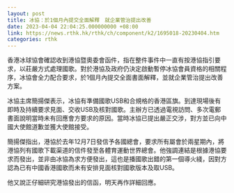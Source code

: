 ```yaml
---
layout: post
title: 冰協：於1個月內提交全面解釋　就企業管治提出改善
date: 2023-04-04 22:04:25.000000000 +08:00
link: https://news.rthk.hk/rthk/ch/component/k2/1695018-20230404.htm
categories: rthk
---
```


香港冰球協會確認收到港協暨奧委會函件，指在整件事件中一直有按港協指引要求，以莊嚴方式處理國歌。對於港協及政府仍決定啟動暫停冰協會員資格的相關程序，冰協會全力配合要求，於1個月內提交全面書面解釋，並就企業管治提出改善方案。

冰協主席簡揚傑表示，冰協有準備國歌USB和合規格的香港區旗。到達現場後有即時及持續要求見面、交收USB及核對國歌。主辦方已透過電視訪問、多次電郵書面說明當時未有回應會方要求的原因。當時冰協已提出嚴正交涉，對方並已向中國大使館道歉並獲大使館接受。

簡揚傑指出，港協於去年12月7日發信予各國總會，要求所有屬會於兩星期內，將港協列有國歌下載渠道的信件發至各體育運動世界總會。他強調連結是根據港協要求而發出，並非由冰協為求方便發出，這也是播國歌出錯的第一個導火綫，因對方認為已有中國香港國歌而未有安排見面核對國歌版本及取USB。

他又說正仔細研究港協發出的信函，明天再作詳細回應。
